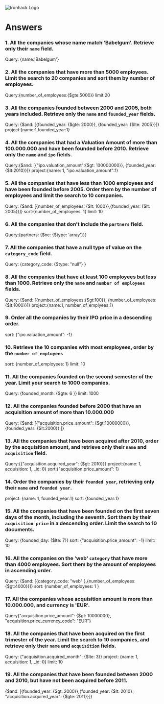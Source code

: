 ![Ironhack Logo](https://i.imgur.com/1QgrNNw.png)

# Answers

### 1. All the companies whose name match 'Babelgum'. Retrieve only their `name` field.
Query: {name:'Babelgum'}
<!-- Your Code Goes Here -->

### 2. All the companies that have more than 5000 employees. Limit the search to 20 companies and sort them by **number of employees**.
Query:{number_of_employees:{$gte:5000}}
limit:20
<!-- Your Code Goes Here -->

### 3. All the companies founded between 2000 and 2005, both years included. Retrieve only the `name` and `founded_year` fields.
Query: {$and: [{founded_year: {$gte: 2000}}, {founded_year: {$lte: 2005}}]}
project:{name:1,founded_year:1}
<!-- Your Code Goes Here -->

### 4. All the companies that had a Valuation Amount of more than 100.000.000 and have been founded before 2010. Retrieve only the `name` and `ipo` fields.
Query:{$and: [{"ipo.valuation_amount":{$gt: 100000000}}, {founded_year:{$lt:2010}}]}
project:{name: 1, "ipo.valuation_amount":1}
<!-- Your Code Goes Here -->

### 5. All the companies that have less than 1000 employees and have been founded before 2005. Order them by the number of employees and limit the search to 10 companies.
Query: {$and: [{number_of_employees: {$lt: 1000}},{founded_year: {$lt: 2005}}]}
sort:{number_of_employees: 1}
limit: 10
<!-- Your Code Goes Here -->

### 6. All the companies that don't include the `partners` field.
Query:{partners: {$ne: {$type: 'array'}}}
<!-- Your Code Goes Here -->

### 7. All the companies that have a null type of value on the `category_code` field.
Query: {category_code: {$type: "null"} }
<!-- Your Code Goes Here -->

### 8. All the companies that have at least 100 employees but less than 1000. Retrieve only the `name` and `number of employees` fields.
Query: {$and: [{number_of_employees:{$gt:100}}, {number_of_employees:{$lt:1000}}]}
project:{name:1, number_of_emplyees:1}
<!-- Your Code Goes Here -->

### 9. Order all the companies by their IPO price in a descending order.
sort: {"ipo.valuation_amount": -1}
<!-- Your Code Goes Here -->

### 10. Retrieve the 10 companies with most employees, order by the `number of employees`
sort: {number_of_employees: 1}
limit: 10
<!-- Your Code Goes Here -->

### 11. All the companies founded on the second semester of the year. Limit your search to 1000 companies.
Query: {founded_month: {$gte: 6 }}
limit: 1000
<!-- Your Code Goes Here -->

### 12. All the companies founded before 2000 that have an acquisition amount of more than 10.000.000
Query: {$and: [{"acquisition.price_amount": {$gt:10000000}},{founded_year: {$lt:2000}} ]}
<!-- Your Code Goes Here -->

### 13. All the companies that have been acquired after 2010, order by the acquisition amount, and retrieve only their `name` and `acquisition` field.
Query:{{"acquisition.acquired_year": {$gt: 2010}}}
project:{name: 1, acquisition: 1, _id: 0}
sort:{"acquisition.price_amount": 1}
<!-- Your Code Goes Here -->

### 14. Order the companies by their `founded year`, retrieving only their `name` and `founded year`.
project: {name: 1, founded_year:1}
sort: {founded_year:1}
<!-- Your Code Goes Here -->

### 15. All the companies that have been founded on the first seven days of the month, including the seventh. Sort them by their `acquisition price` in a descending order. Limit the search to 10 documents.
Query: {founded_day: {$lte: 7}}
sort: {"acquisition.price_amount": -1}
limit: 10
<!-- Your Code Goes Here -->

### 16. All the companies on the 'web' `category` that have more than 4000 employees. Sort them by the amount of employees in ascending order.
Query: {$and: [{category_code: "web" },{number_of_employees:{$gt:4000}}]}
sort: {number_of_employees: 1 }
<!-- Your Code Goes Here -->

### 17. All the companies whose acquisition amount is more than 10.000.000, and currency is 'EUR'.
Query{"acquisition.price_amount": {$gt: 10000000}, "acquisition.price_currency_code": "EUR"}
<!-- Your Code Goes Here -->

### 18. All the companies that have been acquired on the first trimester of the year. Limit the search to 10 companies, and retrieve only their `name` and `acquisition` fields.
Query: {"acquisition.acquired_month": {$lte: 3}}
project: {name: 1, acquisition: 1, _id: 0}
limit: 10
<!-- Your Code Goes Here -->

### 19. All the companies that have been founded between 2000 and 2010, but have not been acquired before 2011.
{$and: [{founded_year: {$gt: 2000}},{founded_year: {$lt: 2010} , "acquisition.acquired_year": {$gte: 2011}}]}
<!-- Your Code Goes Here -->

